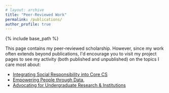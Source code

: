```yaml
---
# layout: archive
title: "Peer-Reviewed Work"
permalink: /publications/
author_profile: true
---
```


<link rel="stylesheet" href="{{ base_path }}/assets/css/pubstyle.css">


{% include base_path %}
<script src="{{ base_path }}/assets/js/pubSettings.js"></script>
<script src="{{ base_path }}/assets/js/listpubs.js"></script>

This page contains my peer-reviewed scholarship. However, since my work often extends beyond publications, I'd encourage you to visit my project pages to see my activity (both published and unpublished) on the topics I care most about: 
- [Integrating Social Responsibility into Core CS](/projects/responsibleCS)
- [Empowering People through Data](/projects/publicVis), 
- [Advocating for Undergraduate Research & Institutions](/projects/undergrad)

<div id="highlights"></div>
<div id="publications"></div>


